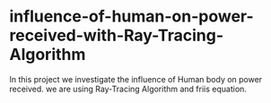 # influence-of-human-on-power-received-with-Ray-Tracing-Algorithm
In this project we investigate the influence of Human body on power received. we are using Ray-Tracing Algorithm and friis equation.
